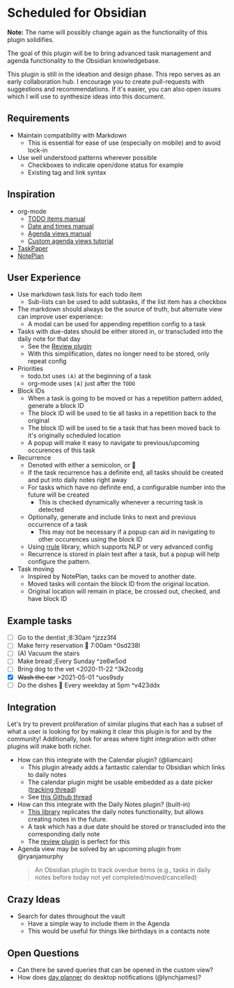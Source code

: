 # Scheduled for Obsidian

**Note:** The name will possibly change again as the functionality of this plugin solidifies.

The goal of this plugin will be to bring advanced task management and agenda functionality to the Obsidian knowledgebase.

This plugin is still in the ideation and design phase. This repo serves as an early collaboration hub. I encourage you to create pull-requests with suggestions and recommendations. If it's easier, you can also open issues which I will use to synthesize ideas into this document.

## Requirements

- Maintain compatibility with Markdown
  - This is essential for ease of use (especially on mobile) and to avoid lock-in
- Use well understood patterns wherever possible
  - Checkboxes to indicate open/done status for example
  - Existing tag and link syntax

## Inspiration

- org-mode
  - [TODO items manual](https://orgmode.org/manual/TODO-Items.html)
  - [Date and times manual](https://orgmode.org/manual/Dates-and-Times.html)
  - [Agenda views manual](https://orgmode.org/manual/Agenda-Views.html)
  - [Custom agenda views tutorial](https://orgmode.org/worg/org-tutorials/org-custom-agenda-commands.html)
- [TaskPaper](https://www.taskpaper.com/)
- [NotePlan]()

## User Experience

- Use markdown task lists for each todo item
  - Sub-lists can be used to add subtasks, if the list item has a checkbox
- The markdown should always be the source of truth, but alternate view can improve user experience:
  - A modal can be used for appending repetition config to a task
- Tasks with due-dates should be either stored in, or transcluded into the daily note for that day
  - See the [Review plugin](https://github.com/ryanjamurphy/review-obsidian)
  - With this simplification, dates no longer need to be stored, only repeat config
- Priorities
  - todo.txt uses `(A)` at the beginning of a task
  - org-mode uses `[A]` just after the `TODO`
- Block IDs
  - When a task is going to be moved or has a repetition pattern added, generate a block ID
  - The block ID will be used to tie all tasks in a repetition back to the original
  - The block ID will be used to tie a task that has been moved back to it's originally scheduled location
  - A popup will make it easy to navigate to previous/upcoming occurences of this task
- Recurrence
  - Denoted with either a semicolon, or 📅
  - If the task recurrence has a definite end, all tasks should be created and put into daily notes right away
  - For tasks which have no definite end, a configurable number into the future will be created
    - This is checked dynamically whenever a recurring task is detected
  - Optionally, generate and include links to next and previous occurrence of a task
    - This may not be necessary if a popup can aid in navigating to other occurences using the block ID
  - Using [rrule](https://www.npmjs.com/package/rrule) library, which supports NLP or very advanced config
  - Recurrence is stored in plain text after a task, but a popup will help configure the pattern.
- Task moving
  - Inspired by NotePlan, tasks can be moved to another date.
  - Moved tasks will contain the block ID from the original location.
  - Original location will remain in place, be crossed out, checked, and have block ID
  
## Example tasks

- [ ] Go to the dentist ;8:30am ^jzzz3f4
- [ ] Make ferry reservation 📅 7:00am ^0sd238l
- [ ] (A) Vacuum the stairs
- [ ] Make bread ;Every Sunday ^ze6w5od
- [ ] Bring dog to the vet <2020-11-22 ^3k2codg
- [x] ~~Wash the car~~ >2021-05-01 ^uos9sdy
- [ ] Do the dishes 📅 Every weekday at 5pm ^v423ddx

## Integration

Let's try to prevent proliferation of similar plugins that each has a subset of what a user is looking for by making it clear this plugin is for and by the community! Additionally, look for areas where tight integration with other plugins will make both richer.

- How can this integrate with the Calendar plugin? (@liamcain)
  - This plugin already adds a fantastic calendar to Obsidian which links to daily notes
  - The calendar plugin might be usable embedded as a date picker ([tracking thread](https://github.com/liamcain/obsidian-calendar-plugin/issues/59))
  - See [this Github thread](https://github.com/ryanjamurphy/review-obsidian/issues/8)
- How can this integrate with the Daily Notes plugin? (built-in)
  - [This library](https://www.npmjs.com/package/obsidian-daily-notes-interface) replicates the daily notes functionality, but allows creating notes in the future.
  - A task which has a due date should be stored or transcluded into the corresponding daily note
  - The [review plugin](https://github.com/ryanjamurphy/review-obsidian) is perfect for this
- Agenda view may be solved by an upcoming plugin from @ryanjamurphy
  > An Obsidian plugin to track overdue items (e.g., tasks in daily notes before today not yet completed/moved/cancelled)

## Crazy Ideas

- Search for dates throughout the vault
  - Have a simple way to include them in the Agenda
  - This would be useful for things like birthdays in a contacts note

## Open Questions

- Can there be saved queries that can be opened in the custom view?
- How does [day planner](https://github.com/lynchjames/obsidian-day-planner) do desktop notifications (@lynchjames)?
